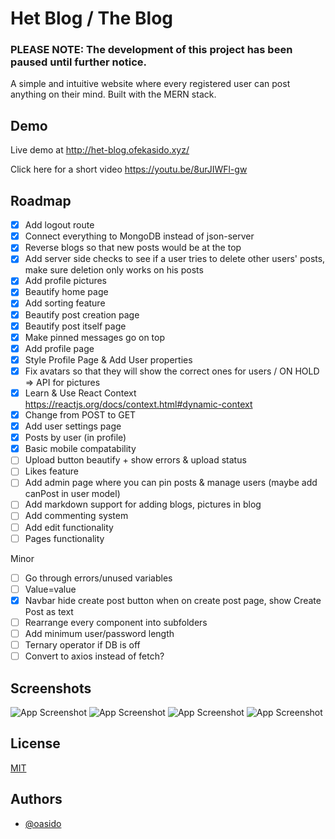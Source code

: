 
# Het Blog / The Blog
### PLEASE NOTE: The development of this project has been paused until further notice.
A simple and intuitive website where every registered user can post anything on their mind. Built with the MERN stack.

## Demo

Live demo at http://het-blog.ofekasido.xyz/

Click here for a short video https://youtu.be/8urJIWFl-gw

## Roadmap

- [x] Add logout route
- [x] Connect everything to MongoDB instead of json-server
- [x] Reverse blogs so that new posts would be at the top
- [x] Add server side checks to see if a user tries to delete other users' posts, make sure deletion only works on his posts
- [x] Add profile pictures
- [x] Beautify home page
- [x] Add sorting feature
- [x] Beautify post creation page
- [x] Beautify post itself page
- [x] Make pinned messages go on top
- [x] Add profile page
- [x] Style Profile Page & Add User properties
- [x] Fix avatars so that they will show the correct ones for users / ON HOLD => API for pictures
- [x] Learn & Use React Context https://reactjs.org/docs/context.html#dynamic-context
- [x] Change from POST to GET
- [x] Add user settings page
- [x] Posts by user (in profile)
- [x] Basic mobile compatability
- [ ] Upload button beautify + show errors & upload status
- [ ] Likes feature
- [ ] Add admin page where you can pin posts & manage users (maybe add canPost in user model)
- [ ] Add markdown support for adding blogs, pictures in blog
- [ ] Add commenting system
- [ ] Add edit functionality
- [ ] Pages functionality

Minor
- [ ] Go through errors/unused variables
- [ ] Value=value
- [X] Navbar hide create post button when on create post page, show Create Post as text
- [ ] Rearrange every component into subfolders
- [ ] Add minimum user/password length
- [ ] Ternary operator if DB is off
- [ ] Convert to axios instead of fetch?

## Screenshots

![App Screenshot](https://i.imgur.com/dbTiaPx.png)
![App Screenshot](https://i.imgur.com/Qo1Coaf.png)
![App Screenshot](https://i.imgur.com/BpeyYs2.png)
![App Screenshot](https://i.imgur.com/fdjAAjX.png)
## License

[MIT](https://choosealicense.com/licenses/mit/)


## Authors

- [@oasido](https://www.github.com/oasido)

